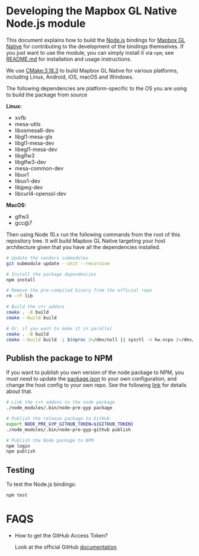 # Developing the Mapbox GL Native Node.js module

This document explains how to build the [Node.js](https://nodejs.org/) bindings for [Mapbox GL Native](../../README.md) for contributing to the development of the bindings themselves. If you just want to use the module, you can simply install it via `npm`; see [README.md](README.md) for installation and usage instructions.

We use [CMake:3.18.3](https://cmake.org/cmake/help/latest/) to build Mapbox GL Native for various platforms, including Linux, Android, iOS, macOS and Windows. 

The following dependencies are platform-specific to the OS you are using to build the package from source

**Linux:**

- xvfb
- mesa-utils
- libosmesa6-dev
- libgl1-mesa-glx
- libgl1-mesa-dev
- libegl1-mesa-dev
- libglfw3
- libglfw3-dev
- mesa-common-dev
- libuv1
- libuv1-dev
- libjpeg-dev
- libcurl4-openssl-dev

**MacOS:**

- glfw3
- gcc@7


Then using Node 10.x run the following commands from the root of this repository tree. It will build Mapbox GL Native targeting your host architecture given that you have all the dependencies installed.

```bash
# Update the vendors submodules
git submodule update --init --recursive    

# Install the package dependencies
npm install

# Remove the pre-compiled binary from the official repo
rm -rf lib

# Build the c++ addons
cmake . -B build
cmake --build build

# Or, if you want to make it in parallel
cmake . -B build
cmake --build build -j $(nproc 2>/dev/null || sysctl -n hw.ncpu 2>/dev/null)
```

## Publish the package to NPM

If you want to publish you own version of the node package to NPM, you must need to update the [package.json](./package.json) to your own configuration, and change the host config to your own repo. See the following [link](https://github.com/bchr02/node-pre-gyp-github) for details about that.

```bash
# Link the c++ addons to the node package
./node_modules/.bin/node-pre-gyp package 

# Publish the release package to GitHub
export NODE_PRE_GYP_GITHUB_TOKEN=${GITHUB_TOKEN} 
./node_modules/.bin/node-pre-gyp-github publish

# Publish the Node package to NPM
npm login
npm publish
```
## Testing

To test the Node.js bindings:

```bash
npm test
```

# FAQS

- How to get the GitHub  Access Token?

    Look at the official GitHub [documentation](https://docs.github.com/en/github/authenticating-to-github/keeping-your-account-and-data-secure/creating-a-personal-access-token)